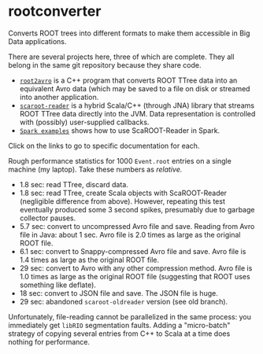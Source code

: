# rootconverter
Converts ROOT trees into different formats to make them accessible in Big Data applications.

There are several projects here, three of which are complete. They all belong in the same git repository because they share code.

  * [`root2avro`](https://github.com/diana-hep/rootconverter/tree/master/root2avro) is a C++ program that converts ROOT TTree data into an equivalent Avro data (which may be saved to a file on disk or streamed into another application.
  * [`scaroot-reader`](https://github.com/diana-hep/rootconverter/tree/master/scaroot-reader) is a hybrid Scala/C++ (through JNA) library that streams ROOT TTree data directly into the JVM. Data representation is controlled with (possibly) user-supplied callbacks.
  * [`Spark examples`](https://github.com/diana-hep/rootconverter/tree/master/spark-examples/commandline) shows how to use ScaROOT-Reader in Spark.

Click on the links to go to specific documentation for each.

Rough performance statistics for 1000 `Event.root` entries on a single machine (my laptop). Take these numbers as _relative._

  * 1.8 sec: read TTree, discard data.
  * 1.8 sec: read TTree, create Scala objects with ScaROOT-Reader (negligible difference from above). However, repeating this test eventually produced some 3 second spikes, presumably due to garbage collector pauses.
  * 5.7 sec: convert to uncompressed Avro file and save. Reading from Avro file in Java: about 1 sec. Avro file is 2.0 times as large as the original ROOT file.
  * 6.1 sec: convert to Snappy-compressed Avro file and save. Avro file is 1.4 times as large as the original ROOT file.
  * 29 sec: convert to Avro with any other compression method. Avro file is 1.0 times as large as the original ROOT file (suggesting that ROOT uses something like deflate).
  * 18 sec: convert to JSON file and save. The JSON file is huge.
  * 29 sec: abandoned `scaroot-oldreader` version (see old branch).

Unfortunately, file-reading cannot be parallelized in the same process: you immediately get `libRIO` segmentation faults. Adding a "micro-batch" strategy of copying several entries from C++ to Scala at a time does nothing for performance.
